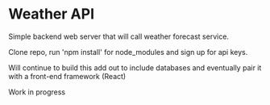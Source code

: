 # Weather API

Simple backend web server that will call weather forecast service.

Clone repo, run 'npm install' for node_modules and sign up for api keys.

Will continue to build this add out to include databases and eventually pair it with a front-end framework (React)

Work in progress